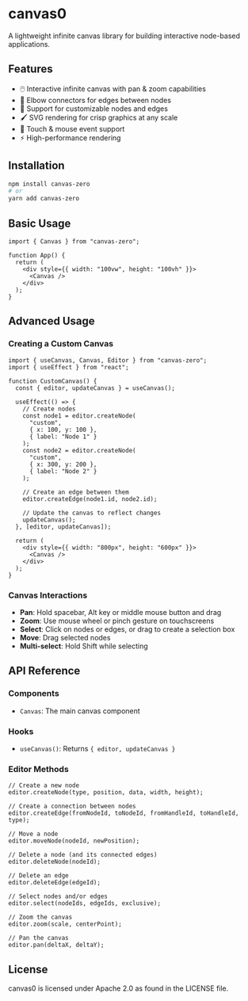 # canvas0

A lightweight infinite canvas library for building interactive node-based applications.

## Features

- 🖱️ Interactive infinite canvas with pan & zoom capabilities
- 🔀 Elbow connectors for edges between nodes
- 🧩 Support for customizable nodes and edges
- 🖌️ SVG rendering for crisp graphics at any scale
- 📱 Touch & mouse event support
- ⚡ High-performance rendering

## Installation

```bash
npm install canvas-zero
# or
yarn add canvas-zero
```

## Basic Usage

```tsx
import { Canvas } from "canvas-zero";

function App() {
  return (
    <div style={{ width: "100vw", height: "100vh" }}>
      <Canvas />
    </div>
  );
}
```

## Advanced Usage

### Creating a Custom Canvas

```tsx
import { useCanvas, Canvas, Editor } from "canvas-zero";
import { useEffect } from "react";

function CustomCanvas() {
  const { editor, updateCanvas } = useCanvas();

  useEffect(() => {
    // Create nodes
    const node1 = editor.createNode(
      "custom",
      { x: 100, y: 100 },
      { label: "Node 1" }
    );
    const node2 = editor.createNode(
      "custom",
      { x: 300, y: 200 },
      { label: "Node 2" }
    );

    // Create an edge between them
    editor.createEdge(node1.id, node2.id);

    // Update the canvas to reflect changes
    updateCanvas();
  }, [editor, updateCanvas]);

  return (
    <div style={{ width: "800px", height: "600px" }}>
      <Canvas />
    </div>
  );
}
```

### Canvas Interactions

- **Pan**: Hold spacebar, Alt key or middle mouse button and drag
- **Zoom**: Use mouse wheel or pinch gesture on touchscreens
- **Select**: Click on nodes or edges, or drag to create a selection box
- **Move**: Drag selected nodes
- **Multi-select**: Hold Shift while selecting

## API Reference

### Components

- `Canvas`: The main canvas component

### Hooks

- `useCanvas()`: Returns `{ editor, updateCanvas }`

### Editor Methods

```tsx
// Create a new node
editor.createNode(type, position, data, width, height);

// Create a connection between nodes
editor.createEdge(fromNodeId, toNodeId, fromHandleId, toHandleId, type);

// Move a node
editor.moveNode(nodeId, newPosition);

// Delete a node (and its connected edges)
editor.deleteNode(nodeId);

// Delete an edge
editor.deleteEdge(edgeId);

// Select nodes and/or edges
editor.select(nodeIds, edgeIds, exclusive);

// Zoom the canvas
editor.zoom(scale, centerPoint);

// Pan the canvas
editor.pan(deltaX, deltaY);
```

## License

canvas0 is licensed under Apache 2.0 as found in the LICENSE file.
